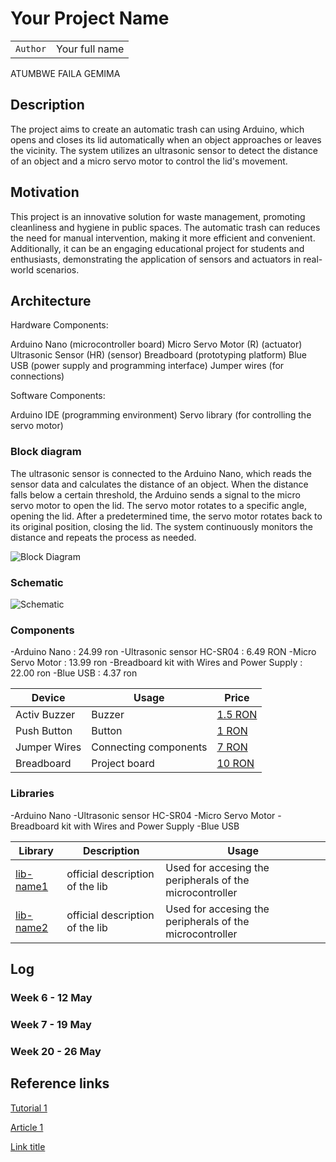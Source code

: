 # Your Project Name

| | |
|-|-|
|`Author` | Your full name 
ATUMBWE FAILA GEMIMA 

## Description
The project aims to create an automatic trash can using Arduino, which opens and closes its lid automatically when an object approaches or leaves the vicinity. The system utilizes an ultrasonic sensor to detect the distance of an object and a micro servo motor to control the lid's movement.
## Motivation
This project is an innovative solution for waste management, promoting cleanliness and hygiene in public spaces. The automatic trash can reduces the need for manual intervention, making it more efficient and convenient. Additionally, it can be an engaging educational project for students and enthusiasts, demonstrating the application of sensors and actuators in real-world scenarios.
## Architecture
Hardware Components:

Arduino Nano (microcontroller board)
Micro Servo Motor (R) (actuator)
Ultrasonic Sensor (HR) (sensor)
Breadboard (prototyping platform)
Blue USB (power supply and programming interface)
Jumper wires (for connections)

Software Components:

Arduino IDE (programming environment)
Servo library (for controlling the servo motor)

### Block diagram

The ultrasonic sensor is connected to the Arduino Nano, which reads the sensor data and calculates the distance of an object.
When the distance falls below a certain threshold, the Arduino sends a signal to the micro servo motor to open the lid.
The servo motor rotates to a specific angle, opening the lid.
After a predetermined time, the servo motor rotates back to its original position, closing the lid.
The system continuously monitors the distance and repeats the process as needed.
<!-- Make sure the path to the picture is correct -->
![Block Diagram](schematics/block_diagram.png)

### Schematic

![Schematic](schematics/kicad_schematic.png)

### Components

-Arduino Nano : 24.99 ron
-Ultrasonic sensor HC-SR04 : 6.49 RON
-Micro Servo Motor : 13.99 ron
-Breadboard kit with Wires and Power Supply : 22.00 ron
-Blue USB : 4.37 ron

<!-- This is just an example, fill in with your actual components -->

| Device | Usage | Price |
|--------|--------|-------|
| Activ Buzzer | Buzzer | [1.5 RON](https://www.optimusdigital.ro/ro/audio-buzzere/635-buzzer-activ-de-3-v.html?search_query=buzzer&results=61) |
| Push Button | Button | [1 RON](https://www.optimusdigital.ro/ro/butoane-i-comutatoare/1119-buton-6x6x6.html?search_query=buton&results=222) |
| Jumper Wires | Connecting components | [7 RON](https://www.optimusdigital.ro/ro/fire-fire-mufate/884-set-fire-tata-tata-40p-10-cm.html?search_query=set+fire&results=110) |
| Breadboard | Project board | [10 RON](https://www.optimusdigital.ro/ro/prototipare-breadboard-uri/8-breadboard-830-points.html?search_query=breadboard&results=145) |

### Libraries

-Arduino Nano 
-Ultrasonic sensor HC-SR04 
-Micro Servo Motor 
-Breadboard kit with Wires and Power Supply 
-Blue USB 

<!-- This is just an example, fill in the table with your actual components -->

| Library | Description | Usage |
|---------|-------------|-------|
| [lib-name1](link-to-lib) | official description of the lib | Used for accesing the peripherals of the microcontroller  |
| [lib-name2](link-to-lib) | official description of the lib | Used for accesing the peripherals of the microcontroller  |

## Log

<!-- write every week your progress here -->

### Week 6 - 12 May

### Week 7 - 19 May

### Week 20 - 26 May


## Reference links

<!-- Fill in with appropriate links and link titles -->

[Tutorial 1](https://www.youtube.com/watch?v=wdgULBpRoXk&t=1s&ab_channel=BenEater)

[Article 1](https://www.explainthatstuff.com/induction-motors.html)

[Link title](https://projecthub.arduino.cc/)